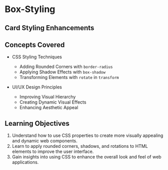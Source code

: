 # Box-Styling

## Card Styling Enhancements

## Concepts Covered

- CSS Styling Techniques

  - Adding Rounded Corners with `border-radius`
  - Applying Shadow Effects with `box-shadow`
  - Transforming Elements with `rotate` in `transform`

- UI/UX Design Principles
  - Improving Visual Hierarchy
  - Creating Dynamic Visual Effects
  - Enhancing Aesthetic Appeal

## Learning Objectives

1. Understand how to use CSS properties to create more visually appealing and dynamic web components.
2. Learn to apply rounded corners, shadows, and rotations to HTML elements to improve the user interface.
3. Gain insights into using CSS to enhance the overall look and feel of web applications.
